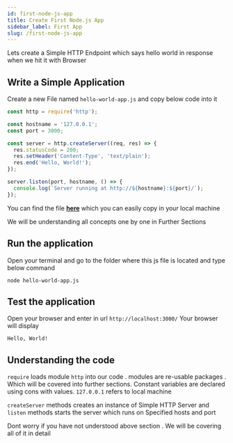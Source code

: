 ```yaml
---
id: first-node-js-app
title: Create First Node.js App 
sidebar_label: First App
slug: /first-node-js-app
---
```


Lets create a Simple HTTP Endpoint which says hello world in response when we hit it with Browser 

## Write a Simple Application
Create a new File named ```hello-world-app.js``` and copy below code into it 

```js
const http = require('http');

const hostname = '127.0.0.1';
const port = 3000;

const server = http.createServer((req, res) => {
  res.statusCode = 200;
  res.setHeader('Content-Type', 'text/plain');
  res.end('Hello, World!');
});

server.listen(port, hostname, () => {
  console.log(`Server running at http://${hostname}:${port}/`);
});

```

You can find the file **[here](code-snippets/Fundamentals/hello-world-app.js)** which you can easily copy in your local machine 

We will be understanding all concepts one by one in Further Sections 
## Run the application 
Open your terminal and go to the folder where this js file is located and type below command 

```shell
node hello-world-app.js
```

## Test the application 
Open your browser and enter in url `http://localhost:3000/`
Your browser will display 
```shell
Hello, World!
```

## Understanding the code 
`require` loads module `http` into our code . modules are re-usable packages . Which will be covered into further sections.
Constant variables are declared using cons with values. `127.0.0.1` refers to local machine 

`createServer` methods creates an instance of Simple HTTP Server and `listen` methods starts the server
which runs on Specified hosts and port 

Dont worry if you have not understood above section . We will be covering all of it in detail 
